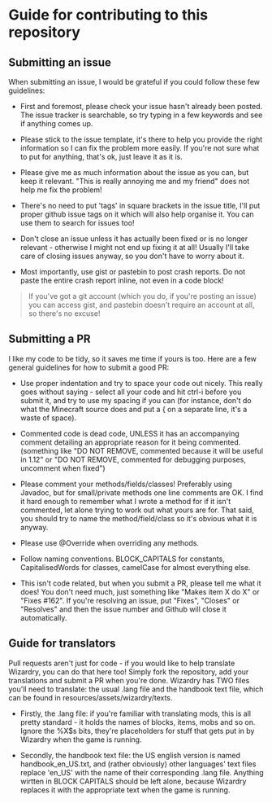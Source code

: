 # Guide for contributing to this repository

## Submitting an issue

When submitting an issue, I would be grateful if you could follow these few guidelines:

- First and foremost, please check your issue hasn't already been posted. The issue tracker is searchable, so try typing in a few keywords and see if anything comes up.

- Please stick to the issue template, it's there to help you provide the right information so I can fix the problem more easily. If you're not sure what to put for anything, that's ok, just leave it as it is.

- Please give me as much information about the issue as you can, but keep it relevant. "This is really annoying me and my friend" does not help me fix the problem!

- There's no need to put 'tags' in square brackets in the issue title, I'll put proper github issue tags on it which will also help organise it. You can use them to search for issues too!

- Don't close an issue unless it has actually been fixed or is no longer relevant - otherwise I might not end up fixing it at all! Usually I'll take care of closing issues anyway, so you don't have to worry about it.

- Most importantly, use gist or pastebin to post crash reports. Do not paste the entire crash report inline, not even in a code block!
> If you've got a git account (which you do, if you're posting an issue) you can access gist, and pastebin doesn't require an account at all, so there's no excuse!

## Submitting a PR

I like my code to be tidy, so it saves me time if yours is too. Here are a few general guidelines for how to submit a good PR:

- Use proper indentation and try to space your code out nicely. This really goes without saying - select all your code and hit ctrl-i before you submit it, and try to use my spacing if you can (for instance, don't do what the Minecraft source does and put a { on a separate line, it's a waste of space).

- Commented code is dead code, UNLESS it has an accompanying comment detailing an appropriate reason for it being commented. (something like "DO NOT REMOVE, commented because it will be useful in 1.12" or "DO NOT REMOVE, commented for debugging purposes, uncomment when fixed")

- Please comment your methods/fields/classes! Preferably using Javadoc, but for small/private methods one line comments are OK. I find it hard enough to remember what I wrote a method for if it isn't commented, let alone trying to work out what yours are for. That said, you should try to name the method/field/class so it's obvious what it is anyway.

- Please use @Override when overriding any methods.

- Follow naming conventions. BLOCK_CAPITALS for constants, CapitalisedWords for classes, camelCase for almost everything else.

- This isn't code related, but when you submit a PR, please tell me what it does! You don't need much, just something like "Makes item X do X" or "Fixes #162". If you're resolving an issue, put "Fixes", "Closes" or "Resolves" and then the issue number and Github will close it automatically.

## Guide for translators

Pull requests aren't just for code - if you would like to help translate Wizardry, you can do that here too! Simply fork the repository, add your translations and submit a PR when you're done. Wizardry has TWO files you'll need to translate: the usual .lang file and the handbook text file, which can be found in resources/assets/wizardry/texts.

- Firstly, the .lang file: if you're familiar with translating mods, this is all pretty standard - it holds the names of blocks, items, mobs and so on. Ignore the %X$s bits, they're placeholders for stuff that gets put in by Wizardry when the game is running.

- Secondly, the handbook text file: the US english version is named handbook_en_US.txt, and (rather obviously) other languages' text files replace 'en_US' with the name of their corresponding .lang file. Anything wirtten in BLOCK CAPITALS should be left alone, because Wizardry replaces it with the appropriate text when the game is running.
